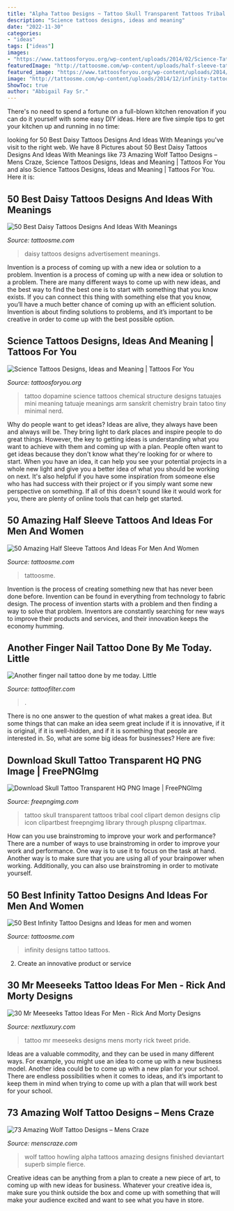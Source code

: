 ```yaml
---
title: "Alpha Tattoo Designs ~ Tattoo Skull Transparent Tattoos Tribal Cool Clipart Demon Designs Clip Icon Clipartbest Freepngimg Library Through Pluspng Clipartmax"
description: "Science tattoos designs, ideas and meaning"
date: "2022-11-30"
categories:
- "ideas"
tags: ["ideas"]
images:
- "https://www.tattoosforyou.org/wp-content/uploads/2014/02/Science-Tattoos-Small.jpg"
featuredImage: "http://tattoosme.com/wp-content/uploads/half-sleeve-tattoos-3d-compass-and-rose-copy-1.jpg"
featured_image: "https://www.tattoosforyou.org/wp-content/uploads/2014/02/Science-Tattoos-Small.jpg"
image: "http://tattoosme.com/wp-content/uploads/2014/12/infinity-tattoos-designs-ideas-men-girls-cute-women-33.jpg"
ShowToc: true
author: "Abbigail Fay Sr."
---
```



There's no need to spend a fortune on a full-blown kitchen renovation if you can do it yourself with some easy DIY ideas. Here are five simple tips to get your kitchen up and running in no time: 

	

		
looking for 50 Best Daisy Tattoos Designs And Ideas With Meanings you've visit to the right web. We have 8 Pictures about 50 Best Daisy Tattoos Designs And Ideas With Meanings like 73 Amazing Wolf Tattoo Designs – Mens Craze, Science Tattoos Designs, Ideas and Meaning | Tattoos For You and also Science Tattoos Designs, Ideas and Meaning | Tattoos For You. Here it is:
		
    
## 50 Best Daisy Tattoos Designs And Ideas With Meanings

<img loading=lazy src="https://lh3.googleusercontent.com/iaJxATzAzfihgNRQl3zNWfihI3S1sVks-MYADKQabt-N_FutMqA-HsSD3B-FTXd2RDgOFcfjqWyCIjh0g4-EGd0cJK_68Fd5R8SGBpQBtjqy6z_Bm-GAmSIbuCuec7NLJbp-_mXsaDkizLeC_XoiIpxd0EXgZsp_8WpcQn62ZWZbBFTQitecluGLU5dezAI_tlC2SUe9AqfKmQSrx1bKiI_MURa3o4apB9q9X2yrwPQ-Xufl3ZqwPyaahMGfry1YiGfG_kozm5tpJ8B75XIyvP5O-n8MeLLJkuKb9vBjoNMjubQvr5Q9LsEpNI-w5QgmayuRb9QGkYuSXN6qEI6-AUfxzFLpWhmXzVanQ49klazN4X1jATBtQF6XDK7F7vYs6aD9NwNjxQvjvHHJyQGxm72phBCZtCysCaMtniJvEDz63ccOXwcNsuMI6V9CyNq8mm2YKyU67NyBDWf1l3euHi89lkuKK_hSIrPWB314uNiQxzELMO5qqc9fMJCUSGmSzmbivcP96mHKysS6uBp3q5r4mWs0VL0xgjdH8wM20hGd8lNCeqiTZhqmiej5e6tovlMiLc4C2qGA9IXhCR0bOKFsTMBWIYNViJX-ClNiP6LkE0mkWDaRAbN_=w400-h613-no" onerror="this.onerror=null;this.src='https://tse1.mm.bing.net/th?id=OIP.kcMM6jr-ZC9TWIM014krmgAAAA&amp;pid=15.1';" alt="50 Best Daisy Tattoos Designs And Ideas With Meanings">

_Source: tattoosme.com_

>daisy tattoos designs advertisement meanings. 

	

Invention is a process of coming up with a new idea or solution to a problem.
Invention is a process of coming up with a new idea or solution to a problem. There are many different ways to come up with new ideas, and the best way to find the best one is to start with something that you know exists. If you can connect this thing with something else that you know, you’ll have a much better chance of coming up with an efficient solution. Invention is about finding solutions to problems, and it’s important to be creative in order to come up with the best possible option.

    
## Science Tattoos Designs, Ideas And Meaning | Tattoos For You

<img loading=lazy src="https://www.tattoosforyou.org/wp-content/uploads/2014/02/Science-Tattoos-Small.jpg" onerror="this.onerror=null;this.src='https://tse4.mm.bing.net/th?id=OIP.bgbvrVOUGF7GPdQ3MlmREAHaHa&amp;pid=15.1';" alt="Science Tattoos Designs, Ideas and Meaning | Tattoos For You">

_Source: tattoosforyou.org_

>tattoo dopamine science tattoos chemical structure designs tatuajes mini meaning tatuaje meanings arm sanskrit chemistry brain tatoo tiny minimal nerd. 

	

Why do people want to get ideas?
Ideas are alive, they always have been and always will be. They bring light to dark places and inspire people to do great things. However, the key to getting ideas is understanding what you want to achieve with them and coming up with a plan. 
People often want to get ideas because they don't know what they're looking for or where to start. When you have an idea, it can help you see your potential projects in a whole new light and give you a better idea of what you should be working on next. It's also helpful if you have some inspiration from someone else who has had success with their project or if you simply want some new perspective on something. If all of this doesn't sound like it would work for you, there are plenty of online tools that can help get started.

    
## 50 Amazing Half Sleeve Tattoos And Ideas For Men And Women

<img loading=lazy src="http://tattoosme.com/wp-content/uploads/half-sleeve-tattoos-3d-compass-and-rose-copy-1.jpg" onerror="this.onerror=null;this.src='https://tse4.mm.bing.net/th?id=OIP.QzSgG-9UyP4cfxLOHqytHQHaIO&amp;pid=15.1';" alt="50 Amazing Half Sleeve Tattoos And Ideas For Men And Women">

_Source: tattoosme.com_

>tattoosme. 

	

Invention is the process of creating something new that has never been done before. Invention can be found in everything from technology to fabric design. The process of invention starts with a problem and then finding a way to solve that problem. Inventors are constantly searching for new ways to improve their products and services, and their innovation keeps the economy humming.

    
## Another Finger Nail Tattoo Done By Me Today. Little

<img loading=lazy src="https://cdntattoofilter.com/tattoo/249212/fbs.jpg" onerror="this.onerror=null;this.src='https://tse1.mm.bing.net/th?id=OIP.rPF8A2C2cU7Y35Xr1EyLDAHaD4&amp;pid=15.1';" alt="Another finger nail tattoo done by me today. Little">

_Source: tattoofilter.com_

>. 

	

There is no one answer to the question of what makes a great idea. But some things that can make an idea seem great include if it is innovative, if it is original, if it is well-hidden, and if it is something that people are interested in.  So, what are some big ideas for businesses? Here are five: 

    
## Download Skull Tattoo Transparent HQ PNG Image | FreePNGImg

<img loading=lazy src="https://freepngimg.com/thumb/skull_tattoo/6-2-skull-tattoo-transparent.png" onerror="this.onerror=null;this.src='https://tse3.mm.bing.net/th?id=OIP.JIr_RWO3W9z6xuk39jJRlwAAAA&amp;pid=15.1';" alt="Download Skull Tattoo Transparent HQ PNG Image | FreePNGImg">

_Source: freepngimg.com_

>tattoo skull transparent tattoos tribal cool clipart demon designs clip icon clipartbest freepngimg library through pluspng clipartmax. 

	

How can you use brainstroming to improve your work and performance?
There are a number of ways to use brainstroming in order to improve your work and performance. One way is to use it to focus on the task at hand. Another way is to make sure that you are using all of your brainpower when working. Additionally, you can also use brainstroming in order to motivate yourself.

    
## 50 Best Infinity Tattoo Designs And Ideas For Men And Women

<img loading=lazy src="http://tattoosme.com/wp-content/uploads/2014/12/infinity-tattoos-designs-ideas-men-girls-cute-women-33.jpg" onerror="this.onerror=null;this.src='https://tse1.mm.bing.net/th?id=OIP.vpzp0HUwO6ZQqfJabNX3FgHaHa&amp;pid=15.1';" alt="50 Best Infinity Tattoo Designs and Ideas for men and women">

_Source: tattoosme.com_

>infinity designs tattoo tattoos. 

	

2. Create an innovative product or service 

    
## 30 Mr Meeseeks Tattoo Ideas For Men - Rick And Morty Designs

<img loading=lazy src="http://nextluxury.com/wp-content/uploads/mens-mr-meeseeks-tattoo-designs-on-leg.jpg" onerror="this.onerror=null;this.src='https://tse4.mm.bing.net/th?id=OIP.LhcRZmecHqPjI-ZF8ZKH3QHaHa&amp;pid=15.1';" alt="30 Mr Meeseeks Tattoo Ideas For Men - Rick And Morty Designs">

_Source: nextluxury.com_

>tattoo mr meeseeks designs mens morty rick tweet pride. 

	

Ideas are a valuable commodity, and they can be used in many different ways. For example, you might use an idea to come up with a new business model. Another idea could be to come up with a new plan for your school. There are endless possibilities when it comes to ideas, and it’s important to keep them in mind when trying to come up with a plan that will work best for your school.

    
## 73 Amazing Wolf Tattoo Designs – Mens Craze

<img loading=lazy src="http://www.menscraze.com/wp-content/uploads/2016/07/41-beautiful-wolf-tattoo.jpg" onerror="this.onerror=null;this.src='https://tse2.mm.bing.net/th?id=OIP.XuLKdQ8bKxzgx-WIe0I2cQHaOp&amp;pid=15.1';" alt="73 Amazing Wolf Tattoo Designs – Mens Craze">

_Source: menscraze.com_

>wolf tattoo howling alpha tattoos amazing designs finished deviantart superb simple fierce. 

	

Creative ideas can be anything from a plan to create a new piece of art, to coming up with new ideas for business. Whatever your creative idea is, make sure you think outside the box and come up with something that will make your audience excited and want to see what you have in store.

